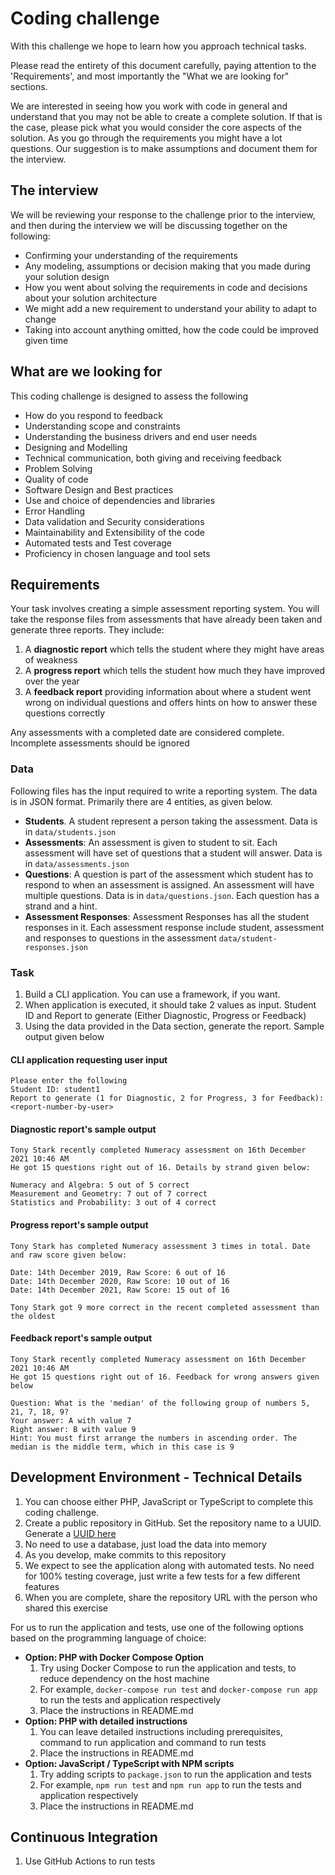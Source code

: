 # Coding challenge

With this challenge we hope to learn how you approach technical tasks.

Please read the entirety of this document carefully, paying attention to the 'Requirements', and most importantly the "What we are looking for" sections.

We are interested in seeing how you work with code in general and understand that you may not be able to create a complete solution. If that is the case, please pick what you would consider the core aspects of the solution. As you go through the requirements you might have a lot questions. Our suggestion is to make assumptions and document them for the interview.

## The interview

We will be reviewing your response to the challenge prior to the interview, and then during the interview we will be discussing together on the following:

- Confirming your understanding of the requirements
- Any modeling, assumptions or decision making that you made during your solution design
- How you went about solving the requirements in code and decisions about your solution architecture
- We might add a new requirement to understand your ability to adapt to change
- Taking into account anything omitted, how the code could be improved given time

## What are we looking for

This coding challenge is designed to assess the following

- How do you respond to feedback
- Understanding scope and constraints
- Understanding the business drivers and end user needs
- Designing and Modelling
- Technical communication, both giving and receiving feedback
- Problem Solving
- Quality of code
- Software Design and Best practices
- Use and choice of dependencies and libraries
- Error Handling
- Data validation and Security considerations
- Maintainability and Extensibility of the code
- Automated tests and Test coverage
- Proficiency in chosen language and tool sets

## Requirements

Your task involves creating a simple assessment reporting system. You will take the response files from assessments that have already been taken and generate three reports. They include:

1. A **diagnostic report** which tells the student where they might have areas of weakness
2. A **progress report** which tells the student how much they have improved over the year
3. A **feedback report** providing information about where a student went wrong on individual questions and offers hints on how to answer these questions correctly

Any assessments with a completed date are considered complete. Incomplete assessments should be ignored

### Data

Following files has the input required to write a reporting system. The data is in JSON format. Primarily there are 4 entities, as given below.

- **Students**. A student represent a person taking the assessment. Data is in `data/students.json`
- **Assessments**: An assessment is given to student to sit. Each assessment will have set of questions that a student will answer. Data is in `data/assessments.json`
- **Questions**: A question is part of the assessment which student has to respond to when an assessment is assigned. An assessment will have multiple questions. Data is in `data/questions.json`. Each question has a strand and a hint.
- **Assessment Responses**: Assessment Responses has all the student responses in it. Each assessment response include student, assessment and responses to questions in the assessment `data/student-responses.json`

### Task

1. Build a CLI application. You can use a framework, if you want.
2. When application is executed, it should take 2 values as input. Student ID and Report to generate (Either Diagnostic, Progress or Feedback)
3. Using the data provided in the Data section, generate the report. Sample output given below

#### CLI application requesting user input

```
Please enter the following
Student ID: student1
Report to generate (1 for Diagnostic, 2 for Progress, 3 for Feedback): <report-number-by-user>
```

#### Diagnostic report's sample output

```
Tony Stark recently completed Numeracy assessment on 16th December 2021 10:46 AM
He got 15 questions right out of 16. Details by strand given below:

Numeracy and Algebra: 5 out of 5 correct
Measurement and Geometry: 7 out of 7 correct
Statistics and Probability: 3 out of 4 correct

```

#### Progress report's sample output

```
Tony Stark has completed Numeracy assessment 3 times in total. Date and raw score given below:

Date: 14th December 2019, Raw Score: 6 out of 16
Date: 14th December 2020, Raw Score: 10 out of 16
Date: 14th December 2021, Raw Score: 15 out of 16

Tony Stark got 9 more correct in the recent completed assessment than the oldest
```

#### Feedback report's sample output

```
Tony Stark recently completed Numeracy assessment on 16th December 2021 10:46 AM
He got 15 questions right out of 16. Feedback for wrong answers given below

Question: What is the 'median' of the following group of numbers 5, 21, 7, 18, 9?
Your answer: A with value 7
Right answer: B with value 9
Hint: You must first arrange the numbers in ascending order. The median is the middle term, which in this case is 9

```

## Development Environment - Technical Details

1. You can choose either PHP, JavaScript or TypeScript to complete this coding challenge.
2. Create a public repository in GitHub. Set the repository name to a UUID. Generate a [UUID here](https://www.uuidgenerator.net/)
3. No need to use a database, just load the data into memory
4. As you develop, make commits to this repository
5. We expect to see the application along with automated tests. No need for 100% testing coverage, just write a few tests for a few different features
6. When you are complete, share the repository URL with the person who shared this exercise

For us to run the application and tests, use one of the following options based on the programming language of choice:

- **Option: PHP with Docker Compose Option**
  1. Try using Docker Compose to run the application and tests, to reduce dependency on the host machine
  2. For example, `docker-compose run test` and `docker-compose run app` to run the tests and application respectively
  3. Place the instructions in README.md
- **Option: PHP with detailed instructions**
  1. You can leave detailed instructions including prerequisites, command to run application and command to run tests
  2. Place the instructions in README.md
- **Option: JavaScript / TypeScript with NPM scripts**
  1. Try adding scripts to `package.json` to run the application and tests
  2. For example, `npm run test` and `npm run app` to run the tests and application respectively
  3. Place the instructions in README.md

## Continuous Integration

1. Use GitHub Actions to run tests
